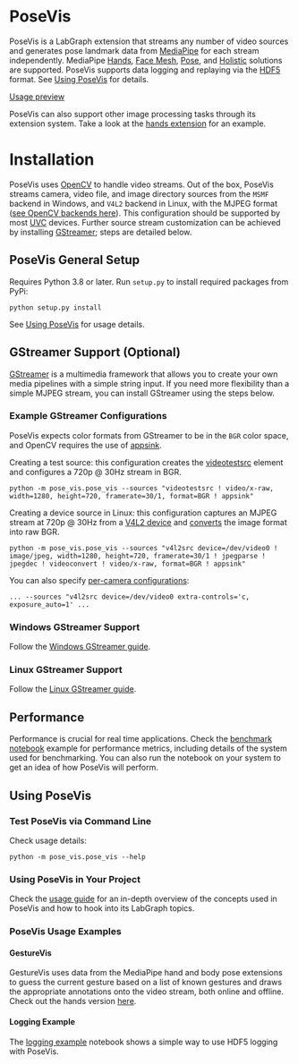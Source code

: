 # PoseVis

PoseVis is a LabGraph extension that streams any number of video sources and generates pose landmark data from [MediaPipe](https://google.github.io/mediapipe/) for each stream independently. MediaPipe [Hands](https://google.github.io/mediapipe/solutions/hands.html), [Face Mesh](https://google.github.io/mediapipe/solutions/face_mesh.html), [Pose](https://google.github.io/mediapipe/solutions/pose.html), and [Holistic](https://google.github.io/mediapipe/solutions/holistic.html) solutions are supported. PoseVis supports data logging and replaying via the [HDF5](https://www.hdfgroup.org/solutions/hdf5/) format. See [Using PoseVis](#using-posevis) for details.

[Usage preview](https://i.imgur.com/FMYIy9r.mp4)

PoseVis can also support other image processing tasks through its extension system. Take a look at the [hands extension](pose_vis/extensions/hands.py) for an example.

# Installation

PoseVis uses [OpenCV](https://opencv.org/) to handle video streams. Out of the box, PoseVis streams camera, video file, and image directory sources from the `MSMF` backend in Windows, and `V4L2` backend in Linux, with the MJPEG format ([see OpenCV backends here](https://docs.opencv.org/3.4/d0/da7/videoio_overview.html)). This configuration should be supported by most [UVC](https://en.wikipedia.org/wiki/USB_video_device_class) devices. Further source stream customization can be achieved by installing [GStreamer](https://gstreamer.freedesktop.org/); steps are detailed below.

## PoseVis General Setup

Requires Python 3.8 or later. Run `setup.py` to install required packages from PyPi:

	python setup.py install

See [Using PoseVis](#using-posevis) for usage details.

## GStreamer Support (Optional)

[GStreamer](https://gstreamer.freedesktop.org/) is a multimedia framework that allows you to create your own media pipelines with a simple string input. If you need more flexibility than a simple MJPEG stream, you can install GStreamer using the steps below.

### Example GStreamer Configurations

PoseVis expects color formats from GStreamer to be in the `BGR` color space, and OpenCV requires the use of [appsink](https://gstreamer.freedesktop.org/documentation/app/appsink.html?gi-language=c).

Creating a test source: this configuration creates the [videotestsrc](https://gstreamer.freedesktop.org/documentation/videotestsrc/index.html?gi-language=c) element and configures a 720p @ 30Hz stream in BGR.

    python -m pose_vis.pose_vis --sources "videotestsrc ! video/x-raw, width=1280, height=720, framerate=30/1, format=BGR ! appsink"

Creating a device source in Linux: this configuration captures an MJPEG stream at 720p @ 30Hz from a [V4L2 device](https://gstreamer.freedesktop.org/documentation/video4linux2/v4l2src.html?gi-language=c) and [converts](https://gstreamer.freedesktop.org/documentation/videoconvertscale/videoconvert.html?gi-language=c) the image format into raw BGR.

    python -m pose_vis.pose_vis --sources "v4l2src device=/dev/video0 ! image/jpeg, width=1280, height=720, framerate=30/1 ! jpegparse ! jpegdec ! videoconvert ! video/x-raw, format=BGR ! appsink"

You can also specify [per-camera configurations](https://gstreamer.freedesktop.org/documentation/video4linux2/v4l2src.html?gi-language=c#v4l2src:extra-controls):

    ... --sources "v4l2src device=/dev/video0 extra-controls='c, exposure_auto=1' ...

### Windows GStreamer Support

Follow the [Windows GStreamer guide](windows_gstreamer.md).

### Linux GStreamer Support

Follow the [Linux GStreamer guide](linux_gstreamer.md).

## Performance

Performance is crucial for real time applications. Check the [benchmark notebook](benchmark.ipynb) example for performance metrics, including details of the system used for benchmarking. You can also run the notebook on your system to get an idea of how PoseVis will perform.

## Using PoseVis

### Test PoseVis via Command Line

Check usage details:

	python -m pose_vis.pose_vis --help

### Using PoseVis in Your Project

Check the [usage guide](using_posevis.md) for an in-depth overview of the concepts used in PoseVis and how to hook into its LabGraph topics.

### PoseVis Usage Examples

#### GestureVis

GestureVis uses data from the MediaPipe hand and body pose extensions to guess the current gesture based on a list of known gestures and draws the appropriate annotations onto the video stream, both online and offline. Check out the hands version [here](pose_vis/gesture/hand/readme.md).

#### Logging Example

The [logging example](logging_example.ipynb) notebook shows a simple way to use HDF5 logging with PoseVis.

